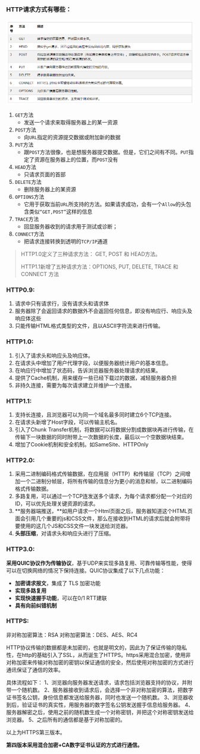 ### HTTP请求方式有哪些：

![img](./img/1418466-20180810112625596-2103906128.png)

1. `GET`方法
   - 发送一个请求来取得服务器上的某一资源
2. `POST`方法
   - 向`URL`指定的资源提交数据或附加新的数据
3. `PUT`方法
   - 跟`POST`方法很像，也是想服务器提交数据。但是，它们之间有不同。`PUT`指定了资源在服务器上的位置，而`POST`没有
4. `HEAD`方法
   - 只请求页面的首部
5. `DELETE`方法
   - 删除服务器上的某资源
6. `OPTIONS`方法
   - 它用于获取当前`URL`所支持的方法。如果请求成功，会有一个`Allow`的头包含类似`“GET,POST”`这样的信息
7. `TRACE`方法
   - 回显服务器收到的请求用于测试或诊断；
8. `CONNECT`方法
   - 把请求连接转换到透明的`TCP/IP`通道

> HTTP1.0定义了三种请求方法： GET, POST 和 HEAD方法。
>
> HTTP1.1新增了五种请求方法：OPTIONS, PUT, DELETE, TRACE 和 CONNECT 方法

### HTTP0.9:

1. 请求中只有请求行，没有请求头和请求体
2. 服务器除了会返回请求的数据外不会返回任何信息，即没有响应行、响应头及响应体这些
3. 只能传输HTML格式类型的文件，且以ASCII字符流来进行传输。

### HTTP1.0:

1. 引入了请求头和响应头及响应体。
2. 在请求头中增加了用户代理字段，以便服务器统计用户的基本信息。
3. 在响应行中增加了状态码，告诉浏览器服务器处理请求的结果。
4. 提供了Cache机制，用来缓存一些已经下载过的数据，减轻服务器负担
5. 非持久连接，需要为每次请求建立并维护一个连接。

### HTTP1.1:

1. 支持长连接，且浏览器可以为同一个域名最多同时建立6个TCP连接。
2. 在请求头新增了Host字段，可以传输主机名。
3. 引入了Chunk Transfer机制，将数据可以将数据分割成数据块再进行传输，在传输下一块数据的同时附带上一次数据的长度，最后以一个空数据块结束。
4. 增加了Cookie机制和安全机制。如SameSite、HTTPOnly

### HTTP2.0:

1. 采用二进制编码格式传输数据，在应用层（HTTP）和传输层（TCP）之间增加一个二进制分帧层，将所有传输的信息分为更小的消息和帧，以二进制编码格式传输数据。
2. 多路复用，可以通过一个TCP连发送多个请求，为每个请求都分配一个对应的ID，可以优先处理关键资源的请求。
3. **服务器端推送，**如用户请求一个Html页面之后，服务器知道这个HTML页面会引用几个重要的js和CSS文件，那么在接收到HTML的请求后就会附带将要使用的这几个JS和CSS文件一块发送给浏览器。
4. **头部压缩**，对请求头和响应头进行了压缩。

### HTTP3.0:

**采用QUIC协议作为传输协议**，基于UDP来实现多路复用、可靠传输等性能，使得可以在切换网络的情况下保持连接。QUIC协议集成了以下几点功能：

- **加密请求报文**，集成了 TLS 加密功能
- **实现多路复用**
- **实现快速握手功能**，可以在0/1 RTT建联
- **具有向前纠错机制**

### HTTPS:

非对称加密算法：RSA
对称加密算法：DES、AES、RC4	

​	HTTP协议传输的数据都是未加密的，也就是明文的，因此为了保证传输的隐私性，在http的基础引入了SSL，从而诞生了HTTPS。https采用混合加密，使用非对称加密来传输对称加密的密钥以保证通信的安全，然后使用对称加密的方式进行通讯保证了通信的效率。

具体流程如下：
1、浏览器向服务器发送请求，请求包括浏览器支持的协议，并附带一个随机数。
2、服务器接收到请求后，会选择一个非对称加密的算法，把数字证书签名公钥，身份信息都发送给服务器，同时也发送一个随机数。
3、浏览器收到后，验证证书的真实性，用服务器的数字签名公钥发送握手信息给服务器。
4、服务器解密之后，使用之前的随机数生成一个对称密钥，并把这个对称密钥发送给浏览器。
5、之后所有的通信都是基于对称加密的。

以上为HTTPS第三版本。

**第四版本采用混合加密+CA数字证书认证的方式进行通信。**